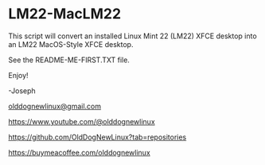 # LM22-MacLM22
This script will convert an installed Linux Mint 22 (LM22) XFCE desktop into an LM22 MacOS-Style XFCE desktop.

See the README-ME-FIRST.TXT file.


Enjoy! 

-Joseph

olddognewlinux@gmail.com

https://www.youtube.com/@olddognewlinux

https://github.com/OldDogNewLinux?tab=repositories

https://buymeacoffee.com/olddognewlinux
